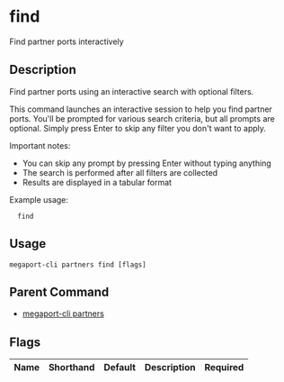 # find

Find partner ports interactively

## Description

Find partner ports using an interactive search with optional filters.

This command launches an interactive session to help you find partner ports. You'll be prompted for various search criteria, but all prompts are optional. Simply press Enter to skip any filter you don't want to apply.

Important notes:
  - You can skip any prompt by pressing Enter without typing anything
  - The search is performed after all filters are collected
  - Results are displayed in a tabular format

Example usage:

```
  find
```


## Usage

```
megaport-cli partners find [flags]
```



## Parent Command

* [megaport-cli partners](megaport-cli_partners.md)




## Flags

| Name | Shorthand | Default | Description | Required |
|------|-----------|---------|-------------|----------|




